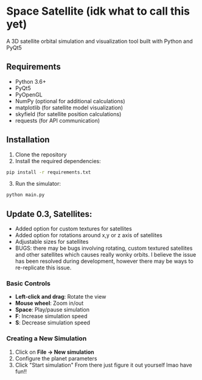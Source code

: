 # Space Satellite (idk what to call this yet)

A 3D satellite orbital simulation and visualization tool built with Python and PyQt5


## Requirements

- Python 3.6+
- PyQt5
- PyOpenGL
- NumPy (optional for additional calculations)
- matplotlib (for satellite model visualization)
- skyfield (for satellite position calculations)
- requests (for API communication)

## Installation

1. Clone the repository
2. Install the required dependencies:
```bash
pip install -r requirements.txt
```
3. Run the simulator:
```bash
python main.py
```

## Update 0.3, Satellites:
- Added option for custom textures for satellites
- Added option for rotations around x,y or z axis of satellites
- Adjustable sizes for satellites
- BUGS: there may be bugs involving rotating, custom textured satellites and other satellites which causes really wonky orbits. I believe the issue has been resolved during development, however there may be ways to re-replicate this issue.

### Basic Controls

- **Left-click and drag**: Rotate the view
- **Mouse wheel**: Zoom in/out
- **Space**: Play/pause simulation
- **F**: Increase simulation speed
- **S**: Decrease simulation speed

### Creating a New Simulation

1. Click on **File → New simulation**
2. Configure the planet parameters
3. Click "Start simulation"
From there just figure it out yourself lmao have fun!!

